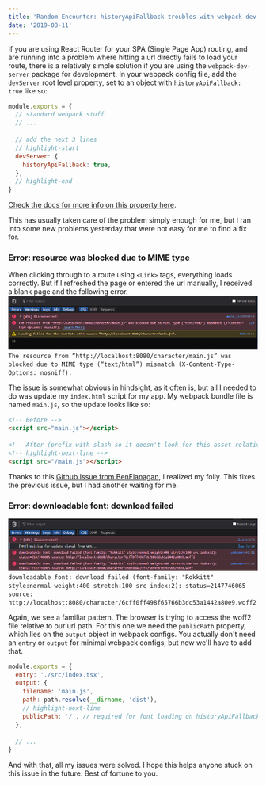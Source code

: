 ```yaml
---
title: 'Random Encounter: historyApiFallback troubles with webpack-dev-server and React Router'
date: '2019-08-11'
---
```


If you are using React Router for your SPA (Single Page App) routing, and are running into a problem where hitting a url directly fails to load your route, there is a relatively simple solution if you are using the `webpack-dev-server` package for development. In your webpack config file, add the `devServer` root level property, set to an object with `historyApiFallback: true` like so:
```js
module.exports = {
  // standard webpack stuff
  // ...

  // add the next 3 lines
  // highlight-start
  devServer: {
    historyApiFallback: true,
  },
  // highlight-end
}
```
<a href="https://webpack.js.org/configuration/dev-server/#devserverhistoryapifallback" target="_blank">Check the docs for more info on this property here</a>.

This has usually taken care of the problem simply enough for me, but I ran into some new problems yesterday that were not easy for me to find a fix for.

### Error: resource was blocked due to MIME type
When clicking through to a route using `<Link>` tags, everything loads correctly. But if I refreshed the page or entered the url manually, I received a blank page and the following error.
![browser console error. error text following.](./webpack-issue-relative-path.png)
`The resource from “http://localhost:8080/character/main.js” was blocked due to MIME type (“text/html”) mismatch (X-Content-Type-Options: nosniff).`

The issue is somewhat obvious in hindsight, as it often is, but all I needed to do was update my `index.html` script for my app. My webpack bundle file is named `main.js`, so the update looks like so:
```html
<!-- Before -->
<script src="main.js"></script>

<!-- After (prefix with slash so it doesn't look for this asset relatively)-->
<!-- highlight-next-line -->
<script src="/main.js"></script>
```
Thanks to this <a href="https://github.com/ReactTraining/react-router/issues/676#issuecomment-160249067" target="_blank">Github Issue from BenFlanagan</a>, I realized my folly. This fixes the previous issue, but I had another waiting for me.


### Error: downloadable font: download failed
![browser console error. error text following](./webpack-issue-font.png)
`downloadable font: download failed (font-family: "Rokkitt" style:normal weight:400 stretch:100 src index:2): status=2147746065 source: http://localhost:8080/character/6cff0ff498f65766b3dc53a1442a80e9.woff2`

Again, we see a familiar pattern. The browser is trying to access the woff2 file relative to our url path. For this one we need the `publicPath` property, which lies on the `output` object in webpack configs. You actually don't need an `entry` or `output` for minimal webpack configs, but now we'll have to add that.
```js
module.exports = {
  entry: './src/index.tsx',
  output: {
    filename: 'main.js',
    path: path.resolve(__dirname, 'dist'),
    // highlight-next-line
    publicPath: '/', // required for font loading on historyApiFallback
  },

  // ...
}
```

And with that, all my issues were solved. I hope this helps anyone stuck on this issue in the future. Best of fortune to you.


